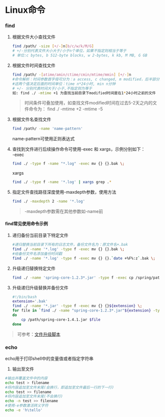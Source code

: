 # Linux命令

### find

1. 根据文件大小查找文件
	``` sh
	find /path/ -size [+/-]n[b/c/w/k/M/G]
	# +/-分别代表文件大小大于/小于n个单位，如果不指定则相当于等于
	# 单位:c bytes, b 512-byte blocks, w 2-bytes, k kb, M MB, G GB
	```

2. 根据文件时间查找文件
	``` sh
	find /path/ -[atime/amin/ctime/cmin/mtime/mmin] [+/-]n 
	#命令解析：时间参数首字母可分为：a access, c changed, m modified，后半部分分为：time 和 min
	#这两个值决定后面的时间单位：time n*24小时, min n分钟
	# +/- 分别代表时间大于/小于,不指定则为等于
	如: find ./ -mtime +1 为查找当前目录下modified时间是在1*24小时之前的文件
	```
	> 时间条件可叠加使用，如查找文件modified时间在过去5-2天之内的文件命令为：
	  find ./ -mtime +2 -mtime -5

3. 根据文件名查找文件
	``` sh
	find /path/ -name 'name-pattern'
	```
	name-pattern可使用正则表达式

4. 查找到文件进行后续操作命令可使用-exec 和 xargs，示例分别如下：<br>
	-exec
	``` sh
	find ./ -type f -name "*.log" -exec mv {} {}.bak \;
	```
	xargs
	``` sh
	find ./ -type f -name '*.log' | xargs grep .*
	```

5. 指定文件查找路径深度使用-maxdepth参数，使用方法
	``` sh
	find ./ -maxdepth 2 -name '*.log'
	```
	> -maxdepth参数需在其他参数如-name前
	

#### find常见使用命令示例

1. 递归备份当前目录下特定文件
	``` sh
	#递归替换当前目录下所有的日志文件，备份文件名为：原文件名+.bak
	find ./ -name '*.log' -type f -exec mv {} {}.bak \;
	#给备份文件名添加备份时间戳
	find ./ -name '*.log' -type f -exec mv {} {}.`date +%F%:z`.bak \;
	```

2. 升级递归替换特定文件
	``` sh
	find ./ -name 'spring-core-1.2.3*.jar' -type f -exec cp /spring/path/spring-core-1.4.3.jar {} \;
	```
	
3. 升级递归升级替换并备份文件
	``` sh
	#!/bin/bash
	extension='.bak'
	find ./ -name '*.jar' -type f -exec mv {} {}${extension} \;
	for file in `find ./ -name "spring-core-1.2.3*.jar"${extension} -type f -exec dirname {} \;`
	do
		cp /path/spring-core-1.4.1.jar $file
	done
	```

> 可参考：[文件升级脚本](https://github.com/junyu1991/notes/blob/master/linux/replace.sh)

### echo
echo用于打印shell中的变量值或者指定字符串

1. 输出至文件
``` sh
#输出并覆盖文件中的内容
echo test > filename
#将内容追加至文件末尾(会换行，即追加至文件最后一行的下一行)
echo test >> filename
#将内容追加至文件末尾(不会换行)
echo -n test >> filename
#使用-e参数激活转义字符
echo -e 'h\tello'
```